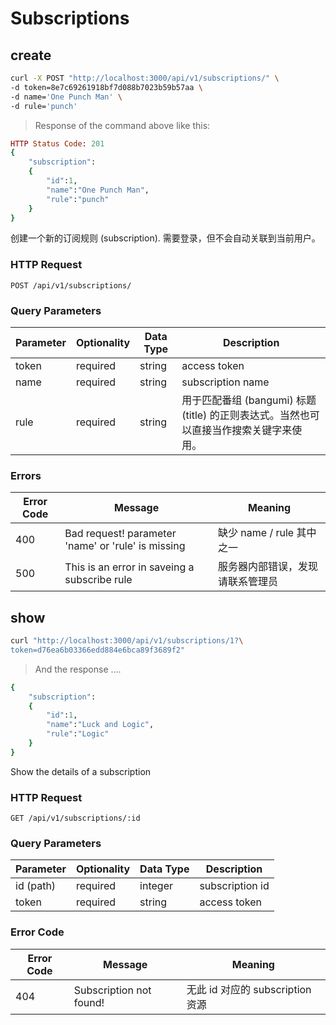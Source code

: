 # Subscriptions

## create

```bash
curl -X POST "http://localhost:3000/api/v1/subscriptions/" \
-d token=8e7c69261918bf7d088b7023b59b57aa \
-d name='One Punch Man' \
-d rule='punch'
```

> Response of the command above like this:

```ruby
HTTP Status Code: 201
{
    "subscription":
    {
        "id":1,
        "name":"One Punch Man",
        "rule":"punch"
    }
}
```

创建一个新的订阅规则 (subscription).
需要登录，但不会自动关联到当前用户。

### HTTP Request

`POST /api/v1/subscriptions/`

### Query Parameters

Parameter | Optionality | Data Type | Description
--------- | ----------- | --------- | ------------
token     | required    | string    | access token
name      | required    | string    | subscription name
rule      | required    | string    | 用于匹配番组 (bangumi) 标题 (title) 的正则表达式。当然也可以直接当作搜索关键字来使用。

### Errors

Error Code | Message | Meaning
---------- | ------- | -------
400        | Bad request! parameter 'name' or 'rule' is missing | 缺少 name / rule 其中之一
500        | This is an error in saveing a subscribe rule | 服务器内部错误，发现请联系管理员



## show

```bash
curl "http://localhost:3000/api/v1/subscriptions/1?\
token=d76ea6b03366edd884e6bca89f3689f2"
```

> And the response ....

```ruby
{
    "subscription":
    {
        "id":1,
        "name":"Luck and Logic",
        "rule":"Logic"
    }
}
```

Show the details of a subscription

### HTTP Request

`GET /api/v1/subscriptions/:id`

### Query Parameters

Parameter | Optionality | Data Type | Description
--------- | ----------- | --------- | ------------
id (path) | required    | integer   | subscription id
token     | required    | string    | access token

### Error Code

Error Code | Message | Meaning
---------- | ------- | -------
404        | Subscription not found! | 无此 id 对应的 subscription 资源